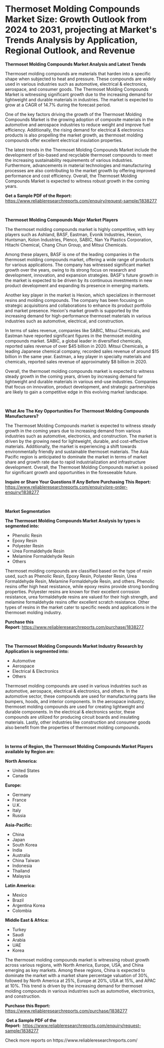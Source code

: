 <p><h1>Thermoset Molding Compounds Market Size: Growth Outlook from 2024 to 2031, projecting at Market's Trends Analysis by Application, Regional Outlook, and Revenue</h1></p><p><strong>Thermoset Molding Compounds Market Analysis and Latest Trends</strong></p>
<p><p>Thermoset molding compounds are materials that harden into a specific shape when subjected to heat and pressure. These compounds are widely used in various industries such as automotive, electrical & electronics, aerospace, and consumer goods. The Thermoset Molding Compounds Market is witnessing significant growth due to the increasing demand for lightweight and durable materials in industries. The market is expected to grow at a CAGR of 14.7% during the forecast period.</p><p>One of the key factors driving the growth of the Thermoset Molding Compounds Market is the growing adoption of composite materials in the automotive and aerospace industries to reduce weight and improve fuel efficiency. Additionally, the rising demand for electrical & electronics products is also propelling the market growth, as thermoset molding compounds offer excellent electrical insulation properties.</p><p>The latest trends in the Thermoset Molding Compounds Market include the development of bio-based and recyclable thermoset compounds to meet the increasing sustainability requirements of various industries. Furthermore, advancements in material technologies and manufacturing processes are also contributing to the market growth by offering improved performance and cost efficiency. Overall, the Thermoset Molding Compounds Market is expected to witness robust growth in the coming years.</p></p>
<p><strong>Get a Sample PDF of the Report:&nbsp;</strong> <a href="https://www.reliableresearchreports.com/enquiry/request-sample/1838277">https://www.reliableresearchreports.com/enquiry/request-sample/1838277</a></p>
<p>&nbsp;</p>
<p><strong>Thermoset Molding Compounds Major Market Players</strong></p>
<p><p>The thermoset molding compounds market is highly competitive, with key players such as Ashland, BASF, Eastman, Evonik Industries, Hexion, Huntsman, Kolon Industries, Plenco, SABIC, Nan Ya Plastics Corporation, Hitachi Chemical, Chang Chun Group, and Mitsui Chemicals. </p><p>Among these players, BASF is one of the leading companies in the thermoset molding compounds market, offering a wide range of products for various applications. The company has witnessed significant market growth over the years, owing to its strong focus on research and development, innovation, and expansion strategies. BASF's future growth in the market is expected to be driven by its continuous investments in new product development and expanding its presence in emerging markets.</p><p>Another key player in the market is Hexion, which specializes in thermoset resins and molding compounds. The company has been focusing on strategic acquisitions and collaborations to enhance its product portfolio and market presence. Hexion's market growth is supported by the increasing demand for high-performance thermoset materials in various industries such as automotive, electrical, and construction.</p><p>In terms of sales revenue, companies like SABIC, Mitsui Chemicals, and Eastman have reported significant figures in the thermoset molding compounds market. SABIC, a global leader in diversified chemicals, reported sales revenue of over $45 billion in 2020. Mitsui Chemicals, a leading Japanese chemical company, recorded sales revenue of around $15 billion in the same year. Eastman, a key player in specialty materials and chemicals, reported sales revenue of approximately $8 billion in 2020.</p><p>Overall, the thermoset molding compounds market is expected to witness steady growth in the coming years, driven by increasing demand for lightweight and durable materials in various end-use industries. Companies that focus on innovation, product development, and strategic partnerships are likely to gain a competitive edge in this evolving market landscape.</p></p>
<p>&nbsp;</p>
<p><strong>What Are The Key Opportunities For Thermoset Molding Compounds Manufacturers?</strong></p>
<p><p>The Thermoset Molding Compounds market is expected to witness steady growth in the coming years due to increasing demand from various industries such as automotive, electronics, and construction. The market is driven by the growing need for lightweight, durable, and cost-effective materials. Additionally, the market is experiencing a shift towards environmentally friendly and sustainable thermoset materials. The Asia Pacific region is anticipated to dominate the market in terms of market share and growth rate due to rapid industrialization and infrastructure development. Overall, the Thermoset Molding Compounds market is poised for significant growth and opportunities in the foreseeable future.</p></p>
<p><strong>Inquire or Share Your Questions If Any Before Purchasing This Report:</strong> <a href="https://www.reliableresearchreports.com/enquiry/pre-order-enquiry/1838277">https://www.reliableresearchreports.com/enquiry/pre-order-enquiry/1838277</a></p>
<p>&nbsp;</p>
<p><strong>Market Segmentation</strong></p>
<p><strong>The Thermoset Molding Compounds Market Analysis by types is segmented into:</strong></p>
<p><ul><li>Phenolic Resin</li><li>Epoxy Resin</li><li>Polyester Resin</li><li>Urea Formaldehyde Resin</li><li>Melamine Formaldehyde Resin</li><li>Others</li></ul></p>
<p><p>Thermoset molding compounds are classified based on the type of resin used, such as Phenolic Resin, Epoxy Resin, Polyester Resin, Urea Formaldehyde Resin, Melamine Formaldehyde Resin, and others. Phenolic resins offer high heat resistance, while epoxy resins provide strong bonding properties. Polyester resins are known for their excellent corrosion resistance, urea formaldehyde resins are valued for their high strength, and melamine formaldehyde resins offer excellent scratch resistance. Other types of resins in the market cater to specific needs and applications in the thermoset molding industry.</p></p>
<p><strong>Purchase this Report:&nbsp;</strong><a href="https://www.reliableresearchreports.com/purchase/1838277">https://www.reliableresearchreports.com/purchase/1838277</a></p>
<p>&nbsp;</p>
<p><strong>The Thermoset Molding Compounds Market Industry Research by Application is segmented into:</strong></p>
<p><ul><li>Automotive</li><li>Aerospace</li><li>Electrical & Electronics</li><li>Others</li></ul></p>
<p><p>Thermoset molding compounds are used in various industries such as automotive, aerospace, electrical & electronics, and others. In the automotive sector, these compounds are used for manufacturing parts like bumpers, hoods, and interior components. In the aerospace industry, thermoset molding compounds are used for creating lightweight and durable components. In the electrical & electronics sector, these compounds are utilized for producing circuit boards and insulating materials. Lastly, other industries like construction and consumer goods also benefit from the properties of thermoset molding compounds.</p></p>
<p>&nbsp;</p>
<p><strong>In terms of Region, the Thermoset Molding Compounds Market Players available by Region are:</strong></p>
<p>
    <p> <strong> North America: </strong>
        <ul>
            <li>United States</li>
            <li>Canada</li>
        </ul>
        </p> 
    <p> <strong> Europe: </strong>
        <ul>
            <li>Germany</li>
            <li>France</li>
            <li>U.K.</li>
            <li>Italy</li>
            <li>Russia</li>
        </ul>
        </p> 
    <p> <strong> Asia-Pacific: </strong>
        <ul>
            <li>China</li>
            <li>Japan</li>
            <li>South Korea</li>
            <li>India</li>
            <li>Australia</li>
            <li>China Taiwan</li>
            <li>Indonesia</li>
            <li>Thailand</li>
            <li>Malaysia</li>
        </ul>
        </p> 
    <p> <strong> Latin America: </strong>
        <ul>
            <li>Mexico</li>
            <li>Brazil</li>
            <li>Argentina Korea</li>
            <li>Colombia</li>
        </ul>
        </p> 
    <p> <strong> Middle East & Africa: </strong>
        <ul>
            <li>Turkey</li>
            <li>Saudi</li>
            <li>Arabia</li>
            <li>UAE</li>
            <li>Korea</li>
        </ul>
    </p>
    </p>
<p><p>The thermoset molding compounds market is witnessing robust growth across various regions, with North America, Europe, USA, and China emerging as key markets. Among these regions, China is expected to dominate the market with a market share percentage valuation of 30%, followed by North America at 25%, Europe at 20%, USA at 15%, and APAC at 10%. This trend is driven by the increasing demand for thermoset molding compounds in various industries such as automotive, electronics, and construction.</p></p>
<p><strong>Purchase this Report: </strong><a href="https://www.reliableresearchreports.com/purchase/1838277">https://www.reliableresearchreports.com/purchase/1838277</a></p>
<p>&nbsp;<strong>Get a Sample PDF of the Report:&nbsp;&nbsp;</strong><a href="https://www.reliableresearchreports.com/enquiry/request-sample/1838277">https://www.reliableresearchreports.com/enquiry/request-sample/1838277</a></p>
<p><strong></strong></p>
<p>Check more reports on https://www.reliableresearchreports.com/</p>